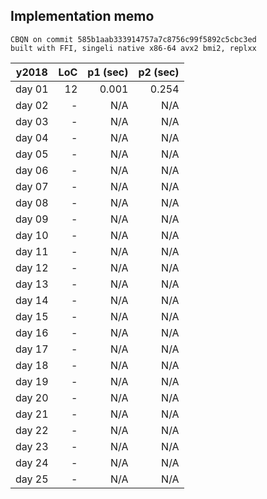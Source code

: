 ## Implementation memo

```
CBQN on commit 585b1aab333914757a7c8756c99f5892c5cbc3ed
built with FFI, singeli native x86-64 avx2 bmi2, replxx
```

| y2018  | LoC | p1 (sec) | p2 (sec) |
|--------|----:|---------:|---------:|
| day 01 |  12 |    0.001 |    0.254 |
| day 02 |   - |      N/A |      N/A |
| day 03 |   - |      N/A |      N/A |
| day 04 |   - |      N/A |      N/A |
| day 05 |   - |      N/A |      N/A |
| day 06 |   - |      N/A |      N/A |
| day 07 |   - |      N/A |      N/A |
| day 08 |   - |      N/A |      N/A |
| day 09 |   - |      N/A |      N/A |
| day 10 |   - |      N/A |      N/A |
| day 11 |   - |      N/A |      N/A |
| day 12 |   - |      N/A |      N/A |
| day 13 |   - |      N/A |      N/A |
| day 14 |   - |      N/A |      N/A |
| day 15 |   - |      N/A |      N/A |
| day 16 |   - |      N/A |      N/A |
| day 17 |   - |      N/A |      N/A |
| day 18 |   - |      N/A |      N/A |
| day 19 |   - |      N/A |      N/A |
| day 20 |   - |      N/A |      N/A |
| day 21 |   - |      N/A |      N/A |
| day 22 |   - |      N/A |      N/A |
| day 23 |   - |      N/A |      N/A |
| day 24 |   - |      N/A |      N/A |
| day 25 |   - |      N/A |      N/A |

